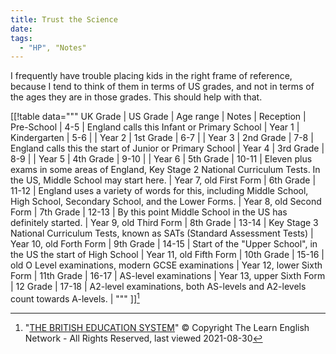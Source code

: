 ```yaml
---
title: Trust the Science
date: 
tags:
  - "HP", "Notes"
---
```


I frequently have trouble placing kids in the right frame of reference, because
I tend to think of them in terms of US grades, and not in terms of the ages they
are in those grades.  This should help with that. 

[[!table data="""
UK Grade | US Grade | Age range | Notes |
Reception | Pre-School | 4-5 | England calls this Infant or Primary School |
Year 1 | Kindergarten | 5-6 | |
Year 2 | 1st Grade | 6-7 | |
Year 3 | 2nd Grade | 7-8 | England calls this the start of Junior or Primary School |
Year 4 | 3rd Grade | 8-9 | |
Year 5 | 4th Grade | 9-10 | |
Year 6 | 5th Grade | 10-11 | Eleven plus exams in some areas of England, Key Stage 2 National Curriculum Tests.  In the US, Middle School may start here. | 
Year 7, old First Form | 6th Grade | 11-12 | England uses a variety of words for this, including Middle School, High School, Secondary School, and the Lower Forms. | 
Year 8, old Second Form | 7th Grade | 12-13 | By this point Middle School in the US has definitely started. | 
Year 9, old Third Form | 8th Grade | 13-14 | Key Stage 3 National Curriculum Tests, known as SATs (Standard Assessment Tests) |
Year 10, old Forth Form | 9th Grade | 14-15 | Start of the "Upper School", in the US the start of High School |
Year 11, old Fifth Form | 10th Grade | 15-16 | old O Level examinations, modern GCSE examinations |
Year 12, lower Sixth Form | 11th Grade | 16-17 | AS-level examinations | 
Year 13, upper Sixth Form | 12 Grade | 17-18 | A2-level examinations, both AS-levels and A2-levels count towards A-levels. | 
""" ]][^20210830-1]

[^20210830-1]: "[THE BRITISH EDUCATION SYSTEM][TBES]" © Copyright The Learn
    English Network - All Rights Reserved, last viewed 2021-08-30

[TBES]: https://www.learnenglish.de/culture/educationculture.html

